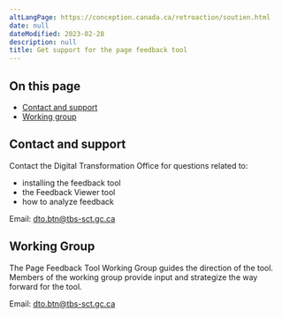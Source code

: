 ```yaml
---
altLangPage: https://conception.canada.ca/retroaction/soutien.html
date: null
dateModified: 2023-02-28
description: null
title: Get support for the page feedback tool
---
```


## On this page
* [Contact and support](#contact-and-support)
* [Working group](#working-group)

## Contact and support

Contact the Digital Transformation Office for questions related to:

* installing the feedback tool
* the Feedback Viewer tool
* how to analyze feedback

Email: [dto.btn@tbs-sct.gc.ca](mailto:dto.btn@tbs-sct.gc.ca)

## Working Group

The Page Feedback Tool Working Group guides the direction of the tool. Members of the working group provide input and strategize the way forward for the tool.

Email: [dto.btn@tbs-sct.gc.ca](mailto:dto.btn@tbs-sct.gc.ca)
